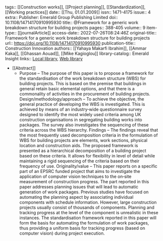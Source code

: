 tags:: [[Construction works]], [[Project planning]], [[Standardization]], [[Working practices]]
date:: [[Thu, 01.01.2009]]
issn:: 1471-4175
issue:: 4
extra:: Publisher: Emerald Group Publishing Limited
doi:: 10.1108/14714170910995930
title:: @Framework for a generic work breakdown structure for building projects
pages:: 388-405
volume:: 9
item-type:: [[journalArticle]]
access-date:: 2022-07-26T08:24:46Z
original-title:: Framework for a generic work breakdown structure for building projects
url:: https://doi.org/10.1108/14714170910995930
publication-title:: Construction Innovation
authors:: [[Yahaya Makarfi Ibrahim]], [[Ammar Kaka]], [[Ghassan Aouad]], [[Mike Kagioglou]]
library-catalog:: Emerald Insight
links:: [Local library](zotero://select/library/items/5PRZN7WS), [Web library](https://www.zotero.org/users/6520516/items/5PRZN7WS)

- [[Abstract]]
	- Purpose – The purpose of this paper is to propose a framework for the standardisation of the work breakdown structure (WBS) for building projects. This is based on the premise that buildings in general retain basic elemental options, and that there is a commonality of activities in the procurement of building projects. Design/methodology/approach – To achieve the objective, the general practice of developing the WBS is investigated. This is achieved by means of an industry‐wide questionnaire survey designed to identify the most widely used criteria among UK construction organisations in segregating building works into packages. The survey also investigates the sequencing of these criteria across the WBS hierarchy. Findings – The findings reveal that the most frequently used decomposition criteria in the formulation of WBS for building projects are elements, work sections, physical location and construction aids. The proposed framework is presented as a hierarchical decomposition of a building project based on these criteria. It allows for flexibility in level of detail while maintaining a rigid sequencing of the criteria based on their frequency of use. Originality/value – This paper reports on a specific part of an EPSRC funded project that aims to investigate the application of computer vision techniques to the on‐site measurement of construction progress. The part reported in this paper addresses planning issues that will lead to automatic generation of work packages. Previous studies have focused on automating the planning aspect by associating individual components with schedule information. However, large construction projects usually consist of thousands of components. Planning and tracking progress at the level of the component is unrealistic in these instances. The standardisation framework reported in this paper will form the basis for automating the formulation of work packages, thus providing a uniform basis for tracking progress (based on computer vision) during project execution.